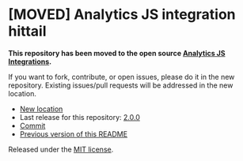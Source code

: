 
# [MOVED] Analytics JS integration hittail

**This repository has been moved to the open source [Analytics JS Integrations](https://github.com/segmentio/analytics.js-integrations).**

If you want to fork, contribute, or open issues, please do it in the new repository. Existing issues/pull requests will be addressed in the new location.

* [New location](https://github.com/segmentio/analytics.js-integrations/tree/master/integrations/hittail)
* Last release for this repository: [2.0.0](https://github.com/segment-integrations/analytics.js-integration-hittail/releases/tag/2.0.0)
* [Commit](https://github.com/segmentio/analytics.js-integrations/commit/807d41dd58ee26dbf6b87b848082e6c8bbd9755d)
* [Previous version of this README](README-OLD.md)

Released under the [MIT license](LICENSE).
